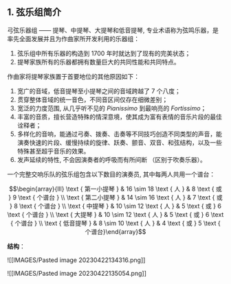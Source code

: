
## 1. 弦乐组简介

弓弦乐器组 —— 提琴、中提琴、大提琴和低音提琴, 专业术语称为弦鸣乐器，是率先全面发展并且为作曲家所开发利用的乐器组：
1. 弦乐组中所有乐器的构造到 1700 年时就达到了现有的完美状态；
2. 提琴家族所有的乐器都拥有数量巨大的共同性能和共同特点。

作曲家将提琴家族置于首要地位的其他原因如下：
1. 宽广的音域，低音提琴至小提琴之间的音域跨越了 7 个八度；
2. 贯穿整体音域的统一音色，不同音区间仅存在细微差别；
3. 宽泛的力度范围, 从几乎听不见的 $Pianissimo$ 到最响亮的 $Fortissimo$；
4. 丰富的音质，擅长营造特殊的情深意境，使其成为富有表情的音乐片段的最佳诠释者；
5. 多样化的音响，能通过弓奏、拨奏、击奏等不同技巧创造不同类型的声音，能演奏快速的片段、缓慢持续的旋律、跃奏、颤音、双音、和弦结构，以及一些特殊甚至超乎音乐的效果。
6. 发声延续的特性, 不会因演奏者的呼吸而有所间断 （区别于吹奏乐器）。

一个完整交响乐队的弦乐组包含以下数目的演奏员, 其中每两人共用一个谱台：

$$\begin{array}{lll}
\text { 第一小提琴 } & 16 \sim 18 \text { 人 } & 8 \text { 或 } 9 \text { 个谱台 } \\ 
\text { 第二小提琴 } & 14 \sim 16 \text { 人 } & 7 \text { 或 } 8 \text { 个谱台 } \\
\text { 中提琴 } & 10 \sim 12 \text { 人 } & 5 \text { 或 } 6 \text { 个谱台 } \\ 
\text { 大提琴 } & 10 \sim 12 \text { 人 } & 5 \text { 或 } 6 \text { 个谱台 } \\ 
\text { 低音提琴 } & 8 \sim 10 \text { 人 } & 4 \text { 或 } 5 \text { 个谱台}\end{array}$$


**结构**：

![[IMAGES/Pasted image 20230422134316.png]]

![[IMAGES/Pasted image 20230422135054.png]]